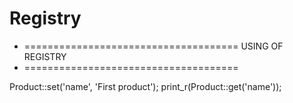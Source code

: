 # Registry

 * =====================================
            USING OF REGISTRY
 * =====================================
 
Product::set('name', 'First product');
print_r(Product::get('name'));
